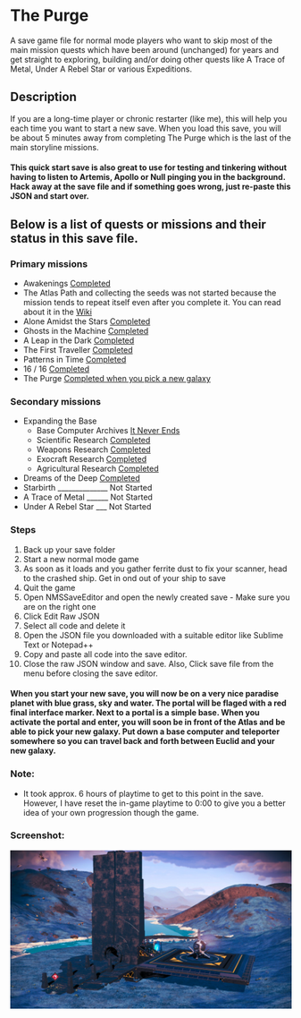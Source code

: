# The Purge

A save game file for normal mode players who want to skip most of the main mission quests which have been around (unchanged) for years and get straight to exploring, building and/or doing other quests like A Trace of Metal, Under A Rebel Star or various Expeditions.

## Description

If you are a long-time player or chronic restarter (like me), this will help you each time you want to start a new save. When you load this save, you will be about 5 minutes away from completing The Purge which is the last of the main storyline missions.
#### This quick start save is also great to use for testing and tinkering without having to listen to Artemis, Apollo or Null pinging you in the background. Hack away at the save file and if something goes wrong, just re-paste this JSON and start over.

##     

## Below is a list of quests or missions and their status in this save file.

### Primary missions

* Awakenings [Completed](https://nomanssky.fandom.com/wiki/Awakenings)
* The Atlas Path and collecting the seeds was not started because the mission tends to repeat itself even after you complete it. You can read about it in the [Wiki](https://nomanssky.fandom.com/wiki/The_Atlas_Path)
* Alone Amidst the Stars [Completed](https://nomanssky.fandom.com/wiki/Alone_Amidst_the_Stars)
* Ghosts in the Machine [Completed](https://nomanssky.fandom.com/wiki/Ghosts_in_the_Machine)
* A Leap in the Dark [Completed](https://nomanssky.fandom.com/wiki/A_Leap_in_the_Dark)
* The First Traveller [Completed](https://nomanssky.fandom.com/wiki/The_First_Traveller)
* Patterns in Time [Completed](https://nomanssky.fandom.com/wiki/Patterns_in_Time)
* 16 / 16 [Completed](https://nomanssky.fandom.com/wiki/16_/_16)
* The Purge [Completed when you pick a new galaxy](https://nomanssky.fandom.com/wiki/The_Purge)

### Secondary missions

* Expanding the Base
    * Base Computer Archives [It Never Ends](https://nomanssky.fandom.com/wiki/Base_Computer_Archives)
    * Scientific Research [Completed](https://nomanssky.fandom.com/wiki/Scientific_Research)
    * Weapons Research [Completed](https://nomanssky.fandom.com/wiki/Weapons_Research)
    * Exocraft Research [Completed](https://nomanssky.fandom.com/wiki/Exocraft_Technician)
    * Agricultural Research [Completed](https://nomanssky.fandom.com/wiki/Agricultural_Research)
* Dreams of the Deep [Completed](https://nomanssky.fandom.com/wiki/Dreams_of_the_Deep)
* Starbirth ______________ Not Started
* A Trace of Metal ______ Not Started
* Under A Rebel Star ___ Not Started

### Steps

1.  Back up your save folder
2.  Start a new normal mode game
3.  As soon as it loads and you gather ferrite dust to fix your scanner, head to the crashed ship. Get in ond out of your ship to save
4.  Quit the game
5.  Open NMSSaveEditor and open the newly created save - Make sure you are on the right one
6.  Click Edit Raw JSON
7.  Select all code and delete it
8.  Open the JSON file you downloaded with a suitable editor like Sublime Text or Notepad++ 
9.  Copy and paste all code into the save editor.
10. Close the raw JSON window and save. Also, Click save file from the menu before closing the save editor.

#### When you start your new save, you will now be on a very nice paradise planet with blue grass, sky and water. The portal will be flaged with a red final interface marker. Next to a portal is a simple base. When you activate the portal and enter, you will soon be in front of the Atlas and be able to pick your new galaxy. Put down a base computer and teleporter somewhere so you can travel back and forth between Euclid and your new galaxy.

#### 

### Note:
* It took approx. 6 hours of playtime to get to this point in the save. However, I have reset the in-game playtime to 0:00 to give you a better idea of your own progression though the game.


### Screenshot:

![alt text](https://raw.githubusercontent.com/limbosworld/NMS-The-Purge/main/Final-Interface.jpg)

